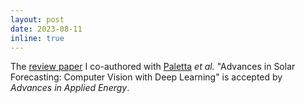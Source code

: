 ```yaml
---
layout: post
date: 2023-08-11
inline: true
---
```


The <a href='https://doi.org/10.1016/j.adapen.2023.100150'>review paper</a> I co-authored with <a href='https://scholar.google.com/citations?user=QlnhDvEAAAAJ&hl=en'>Paletta</a> _et al._ "Advances in Solar Forecasting: Computer Vision with Deep Learning" is accepted by _Advances in Applied Energy_.
